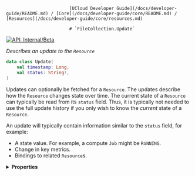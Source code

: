                             [UCloud Developer Guide](/docs/developer-guide/README.md) / [Core](/docs/developer-guide/core/README.md) / [Resources](/docs/developer-guide/core/resources.md)
                            
                            # `FileCollection.Update`

                            
[![API: Internal/Beta](https://img.shields.io/static/v1?label=API&message=Internal/Beta&color=red&style=flat-square)](/docs/developer-guide/core/api-conventions.md)


_Describes an update to the `Resource`_

```kotlin
data class Update(
    val timestamp: Long,
    val status: String?,
)
```
Updates can optionally be fetched for a `Resource`. The updates describe how the `Resource` changes state over time.
The current state of a `Resource` can typically be read from its `status` field. Thus, it is typically not needed to
use the full update history if you only wish to know the _current_ state of a `Resource`.

An update will typically contain information similar to the `status` field, for example:

- A state value. For example, a compute `Job` might be `RUNNING`.
- Change in key metrics.
- Bindings to related `Resource`s.

<details>
<summary>
<b>Properties</b>
</summary>

<details>
<summary>
<code>timestamp</code>: <code><code><a href='https://kotlinlang.org/api/latest/jvm/stdlib/kotlin/-long/'>Long</a></code></code> A timestamp referencing when UCloud received this update
</summary>





</details>

<details>
<summary>
<code>status</code>: <code><code><a href='https://kotlinlang.org/api/latest/jvm/stdlib/kotlin/-string/'>String</a>?</code></code> A generic text message describing the current status of the `Resource`
</summary>





</details>



</details>

